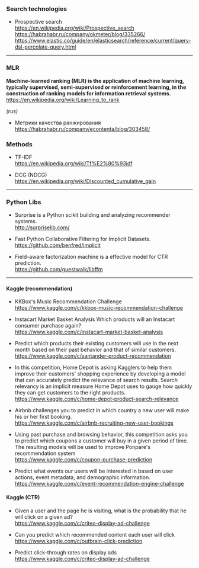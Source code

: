 ### Search technologies

* Prospective search  
https://en.wikipedia.org/wiki/Prospective_search  
https://habrahabr.ru/company/okmeter/blog/335266/  
https://www.elastic.co/guide/en/elasticsearch/reference/current/query-dsl-percolate-query.html  

---

### MLR

**Machine-learned ranking (MLR) is the application of machine learning, typically supervised, semi-supervised or reinforcement learning, in the construction of ranking models for information retrieval systems.**  
https://en.wikipedia.org/wiki/Learning_to_rank


*(rus)*
* Метрики качества ранжирования  
https://habrahabr.ru/company/econtenta/blog/303458/




### Methods

* TF-IDF  
https://en.wikipedia.org/wiki/Tf%E2%80%93idf


* DCG (NDCG)  
https://en.wikipedia.org/wiki/Discounted_cumulative_gain

---

### Python Libs

* Surprise is a Python scikit building and analyzing recommender systems.  
http://surpriselib.com/


* Fast Python Collaborative Filtering for Implicit Datasets.  
https://github.com/benfred/implicit


* Field-aware factorization machine is a effective model for CTR prediction.  
https://github.com/guestwalk/libffm

---

#### Kaggle (recommendation)

* KKBox's Music Recommendation Challenge  
https://www.kaggle.com/c/kkbox-music-recommendation-challenge


* Instacart Market Basket Analysis
Which products will an Instacart consumer purchase again?  
https://www.kaggle.com/c/instacart-market-basket-analysis


* Predict which products their existing customers will use in the next month based on their past behavior and that of similar customers.  
https://www.kaggle.com/c/santander-product-recommendation


* In this competition, Home Depot is asking Kagglers to help them improve their customers' shopping experience by developing a model that can accurately predict the relevance of search results.
Search relevancy is an implicit measure Home Depot uses to gauge how quickly they can get customers to the right products.  
https://www.kaggle.com/c/home-depot-product-search-relevance


* Airbnb challenges you to predict in which country a new user will make his or her first booking.  
https://www.kaggle.com/c/airbnb-recruiting-new-user-bookings


* Using past purchase and browsing behavior, this competition asks you to predict which coupons a customer will buy in a given period of time. The resulting models will be used to improve Ponpare's recommendation system  
https://www.kaggle.com/c/coupon-purchase-prediction


* Predict what events our users will be interested in based on user actions, event metadata, and demographic information.  
https://www.kaggle.com/c/event-recommendation-engine-challenge

####  Kaggle (CTR)

* Given a user and the page he is visiting, what is the probability that he will click on a given ad?  
https://www.kaggle.com/c/criteo-display-ad-challenge


* Can you predict which recommended content each user will click  
https://www.kaggle.com/c/outbrain-click-prediction


* Predict click-through rates on display ads  
https://www.kaggle.com/c/criteo-display-ad-challenge